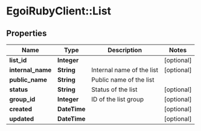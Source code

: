 # EgoiRubyClient::List

## Properties
Name | Type | Description | Notes
------------ | ------------- | ------------- | -------------
**list_id** | **Integer** |  | [optional] 
**internal_name** | **String** | Internal name of the list | [optional] 
**public_name** | **String** | Public name of the list | 
**status** | **String** | Status of the list | [optional] 
**group_id** | **Integer** | ID of the list group | [optional] 
**created** | **DateTime** |  | [optional] 
**updated** | **DateTime** |  | [optional] 


